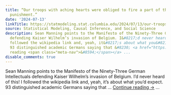 ```yaml
---
title: “Our troops with aching hearts were obliged to fire a part of the town as a
  punishment.”
date: '2024-07-13'
linkTitle: https://statmodeling.stat.columbia.edu/2024/07/13/our-troops-with-aching-hearts-were-obliged-to-fire-a-part-of-the-town-as-a-punishment/
source: Statistical Modeling, Causal Inference, and Social Science
description: Sean Manning points to the Manifesto of the Ninety-Three German Intellectuals
  defending Kaiser Wilhelm’s invasion of Belgium. I&#8217;d never heard of this! I
  followed the wikipedia link and, yeah, it&#8217;s about what you&#8217;d expect.
  93 distinguished academic Germans saying that &#8230; <a href="https://statmodeling.stat.columbia.edu/2024/07/13/our-troops-with-aching-hearts-were-obliged-to-fire-a-part-of-the-town-as-a-punishment/">Continue
  reading <span class="meta-nav">&#8594;</span></a> ...
disable_comments: true
---
```

Sean Manning points to the Manifesto of the Ninety-Three German Intellectuals defending Kaiser Wilhelm’s invasion of Belgium. I&#8217;d never heard of this! I followed the wikipedia link and, yeah, it&#8217;s about what you&#8217;d expect. 93 distinguished academic Germans saying that &#8230; <a href="https://statmodeling.stat.columbia.edu/2024/07/13/our-troops-with-aching-hearts-were-obliged-to-fire-a-part-of-the-town-as-a-punishment/">Continue reading <span class="meta-nav">&#8594;</span></a> ...